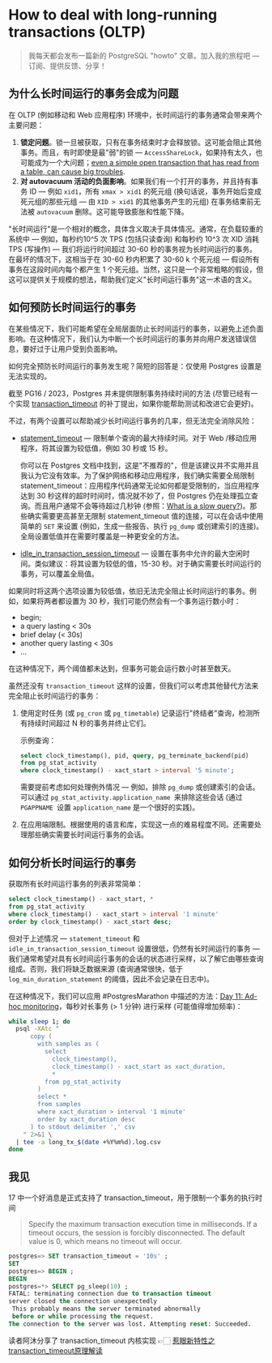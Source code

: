 # How to deal with long-running transactions (OLTP)

>我每天都会发布一篇新的 PostgreSQL "howto" 文章。加入我的旅程吧 — 订阅、提供反馈、分享！

## 为什么长时间运行的事务会成为问题

在 OLTP (例如移动和 Web 应用程序) 环境中，长时间运行的事务通常会带来两个主要问题：

1. **锁定问题**。锁一旦被获取，只有在事务结束时才会释放锁。这可能会阻止其他事务。而且，有时即使是最"弱"的锁 — `AccessShareLock`，如果持有太久，也可能成为一个大问题；[even a simple open transaction that has read from a table, can cause big troubles](https://postgres.ai/blog/20210923-zero-downtime-postgres-schema-migrations-lock-timeout-and-retries#problem-demonstration).
2. **对 autovacuum 活动的负面影响**。如果我们有一个打开的事务，并且持有事务 ID — 例如 `xid1`，所有 `xmax > xid1` 的死元组 (换句话说，事务开始后变成死元组的那些元组 — 由 `XID > xid1` 的其他事务产生的元组) 在事务结束前无法被 `autovacuum` 删除。这可能导致膨胀和性能下降。

"长时间运行"是一个相对的概念，具体含义取决于具体情况。通常，在负载较重的系统中 — 例如，每秒约10^5 次 TPS (包括只读查询) 和每秒约 10^3 次 XID 消耗 TPS (写操作) — 我们将运行时间超过 30-60 秒的事务视为长时间运行的事务。在最坏的情况下，这相当于在 30-60 秒内积累了 30-60 k 个死元组 — 假设所有事务在这段时间内每个都产生 1 个死元组。当然，这只是一个非常粗略的假设，但这可以提供关于规模的想法，帮助我们定义"长时间运行事务"这一术语的含义。

## 如何预防长时间运行的事务

在某些情况下，我们可能希望在全局层面防止长时间运行的事务，以避免上述负面影响。在这种情况下，我们认为中断一个长时间运行的事务并向用户发送错误信息，要好过于让用户受到负面影响。

如何完全预防长时间运行的事务发生呢？简短的回答是：仅使用 Postgres 设置是无法实现的。

截至 PG16 / 2023，Postgres 并未提供限制事务持续时间的方法 (尽管已经有一个实现 [transaction_timeout](https://commitfest.postgresql.org/45/4040/) 的补丁提出，如果你能帮助测试和改进它会更好)。

不过，有两个设置可以帮助减少长时间运行事务的几率，但无法完全消除风险：

- [statement_timeout](https://postgresqlco.nf/doc/en/param/statement_timeout/) — 限制单个查询的最大持续时间。对于 Web /移动应用程序，将其设置为较低值，例如 30 秒或 15 秒。

  你可以在 Postgres 文档中找到，这是"不推荐的"，但是该建议并不实用并且我认为它没有效率。为了保护网络和移动应用程序，我们确实需要全局限制 statement_timeout：应用程序代码通常无论如何都是受限制的，当应用程序达到 30 秒这样的超时时间时，情况就不妙了，但 Postgres 仍在处理孤立查询。而且用户通常不会等待超过几秒钟 (参照：[What is a slow query?](https://postgres.ai/blog/20210909-what-is-a-slow-sql-query))。那些确实需要更高甚至无限制 statement_timeout 值的连接，可以在会话中使用简单的 `SET` 来设置 (例如，生成一些报告、执行 `pg_dump` 或创建索引的连接)。全局设置低值并在需要时覆盖是一种更安全的方法。

- [idle_in_transaction_session_timeout](https://postgresqlco.nf/doc/en/param/idle_in_transaction_session_timeout/) — 设置在事务中允许的最大空闲时间。类似建议：将其设置为较低的值，15-30 秒。对于确实需要长时间运行的事务，可以覆盖全局值。

如果同时将这两个选项设置为较低值，依旧无法完全阻止长时间运行的事务。例如，如果将两者都设置为 30 秒，我们可能仍然会有一个事务运行数小时：

- begin;
- a query lasting <  30s
- brief delay (< 30s)
- another query lasting < 30s
- ...

在这种情况下，两个阈值都未达到，但事务可能会运行数小时甚至数天。

虽然还没有 `transaction_timeout` 这样的设置，但我们可以考虑其他替代方法来完全阻止长时间运行的事务：

1. 使用定时任务 (或 `pg_cron` 或 `pg_timetable`) 记录运行"终结者"查询，检测所有持续时间超过 N 秒的事务并终止它们。

   示例查询：

   ~~~sql
   select clock_timestamp(), pid, query, pg_terminate_backend(pid)
   from pg_stat_activity
   where clock_timestamp() - xact_start > interval '5 minute';
   ~~~

   需要提前考虑如何处理例外情况 — 例如，排除 `pg_dump` 或创建索引的会话。可以通过 `pg_stat_activity.application_name `来排除这些会话 (通过 `PGAPPNAME `设置 `application_name` 是一个很好的实践)。

2. 在应用端限制。根据使用的语言和库，实现这一点的难易程度不同。还需要处理那些确实需要长时间运行事务的会话。

## 如何分析长时间运行的事务

获取所有长时间运行事务的列表非常简单：

```sql
select clock_timestamp() - xact_start, *
from pg_stat_activity
where clock_timestamp() - xact_start > interval '1 minute'
order by clock_timestamp() - xact_start desc;
```

但对于上述情况 — `statement_timeout` 和 `idle_in_transaction_session_timeout` 设置很低，仍然有长时间运行的事务 — 我们通常希望对具有长时间运行事务的会话的状态进行采样，以了解它由哪些查询组成。否则，我们将缺乏数据来源 (查询通常很快，低于 `log_min_duration_statement` 的阈值，因此不会记录在日志中)。

在这种情况下，我们可以应用 #PostgresMarathon 中描述的方法：[Day 11: Ad-hoc monitoring](https://xiongcccc.github.io/postgres-howtos/#/./docs/11)，每秒对长事务 (> 1 分钟) 进行采样 (可能值得增加频率)：

```bash
while sleep 1; do
  psql -XAtc "
      copy (
        with samples as (
          select
            clock_timestamp(),
            clock_timestamp() - xact_start as xact_duration,
            *
          from pg_stat_activity
        )
        select *
        from samples
        where xact_duration > interval '1 minute'
        order by xact_duration desc
      ) to stdout delimiter ',' csv
    " 2>&1 \
  | tee -a long_tx_$(date +%Y%m%d).log.csv
done
```

## 我见

17 中一个好消息是正式支持了 transaction_timeout，用于限制一个事务的执行时间

>Specify the maximum transaction execution time in milliseconds. If a timeout occurs, the session is forcibly disconnected. The default value is 0, which means no timeout will occur.

~~~sql
postgres=> SET transaction_timeout = '10s' ; 
SET
postgres=> BEGIN ; 
BEGIN
postgres=*> SELECT pg_sleep(10) ;
FATAL: terminating connection due to transaction timeout
server closed the connection unexpectedly
 This probably means the server terminated abnormally
 before or while processing the request.
The connection to the server was lost. Attempting reset: Succeeded.
~~~

读者阿沐分享了 transaction_timeout 内核实现 👉🏻 [惹眼新特性之transaction_timeout原理解读](https://mp.weixin.qq.com/s?__biz=MzUyOTAyMzMyNg==&mid=2247492267&idx=1&sn=feaeddc38c81a305ab8327433b72943d&chksm=fa65ca9acd12438cfed1fee37ba2d0112d90225e40772ab5663d36e2ec8e1d9f459d928afac7&token=1022057800&lang=zh_CN#rd)
